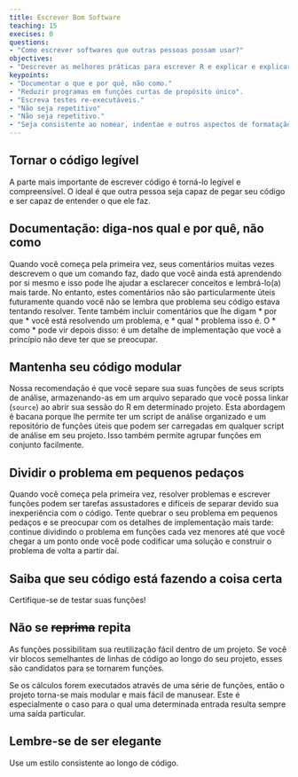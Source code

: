 ```yaml
---
title: Escrever Bom Software
teaching: 15
execises: 0
questions:
- "Como escrever softwares que outras pessoas possam usar?"
objectives:
- "Descrever as melhores práticas para escrever R e explicar e explicar a razão de cada uma delas".
keypoints:
- "Documentar o que e por quê, não como."
- "Reduzir programas em funções curtas de propósito único".
- "Escreva testes re-executáveis."
- "Não seja repetitivo"
- "Não seja repetitivo."
- "Seja consistente ao nomear, indentae e outros aspectos de formatação."
---
```

  
## Tornar o código legível
  
A parte mais importante de escrever código é torná-lo legível e compreensível.
O ideal é que outra pessoa seja capaz de pegar seu código e ser capaz de entender
o que ele faz.

## Documentação: diga-nos qual e por quê, não como

Quando você começa pela primeira vez, seus comentários muitas vezes descrevem o que um comando faz, dado que você ainda está aprendendo por si mesmo e isso pode lhe ajudar a esclarecer conceitos e lembrá-lo(a) mais tarde. No entanto, estes comentários não são particularmente úteis futuramente quando você não se lembra que problema seu código estava tentando resolver. Tente também incluir comentários que lhe digam * por que * você está resolvendo um problema, e * qual * problema
isso é. O * como * pode vir depois disso: é um detalhe de implementação que você a princípio não deve ter que se preocupar.

## Mantenha seu código modular

Nossa recomendação é que você separe sua suas funções de seus scripts de análise, armazenando-as em um arquivo separado que você possa linkar (`source`) ao abrir sua sessão do R em determinado projeto. Esta abordagem é bacana porque lhe permite ter um script de análise organizado e um repositório de funções úteis que podem ser carregadas em qualquer script de análise em seu projeto. Isso também permite agrupar funções em conjunto facilmente.

## Dividir o problema em pequenos pedaços

Quando você começa pela primeira vez, resolver problemas e escrever funções podem ser tarefas assustadores e difíceis de separar devido sua inexperiência com o código. Tente quebrar o seu problema em pequenos pedaços e se preocupar com os detalhes de implementação mais tarde: continue dividindo o problema em funções cada vez menores até que você chegar a um ponto onde você pode codificar uma solução e construir o problema de volta a partir daí.

## Saiba que seu código está fazendo a coisa certa

Certifique-se de testar suas funções!
  
## Não se ~~reprima~~ repita

As funções possibilitam sua reutilização fácil dentro de um projeto. Se você vir blocos semelhantes de linhas de código ao longo do seu projeto, esses são candidatos para se tornarem funções.

Se os cálculos forem executados através de uma série de funções, então o projeto torna-se mais modular e mais fácil de manusear. Este é especialmente o caso para o qual uma determinada entrada resulta sempre uma saída particular.

## Lembre-se de ser elegante
Use um estilo consistente ao longo de código.
